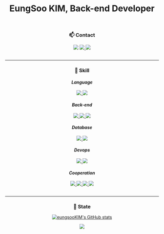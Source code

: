 
<div align="center">
    
# EungSoo KIM, Back-end Developer

<br>

### 📫 Contact


<img src="https://img.shields.io/badge/📞 010--9854--7456-brightgreen?style=flat-square&logo=" />

<a href="https://aspiring-property-bd1.notion.site/e802d747545349bda2257c9c06d5424f" style="display: inline">
    <img src="https://img.shields.io/badge/Blog-20C997?style=flat-square&logo=Storyblok&logoColor=white" />
</a>
<a href="mailto:mascoeskim@gmail.com" style="display: inline">
    <img src="https://img.shields.io/badge/Gmail-EA4335?style=flat-square&logo=Gmail&logoColor=white" />
</a>


<br>
<br>

* * *

### 🌟 Skill
#### *Language*
<a href="https://github.com/topics/javascript" style="display: inline">
    <img src="https://img.shields.io/badge/JavaScript-F7DF1E?style=flat-square&logo=JavaScript&logoColor=white" />
</a>
<a href="https://github.com/topics/typescript" style="display: inline">
    <img src="https://img.shields.io/badge/Typescript-5931?style=flat-square&logo=TypeScript&logoColor=white" />
</a>

#### *Back-end*
<a href="https://github.com/nodejs" style="display: inline">
    <img src="https://img.shields.io/badge/Node.js-339933?style=flat-square&logo=Node.js&logoColor=white" />
</a>
<a href="https://github.com/expressjs" style="display: inline">
    <img src="https://img.shields.io/badge/Express-02143?style=flat-square&logo=Express&logoColor=" />

<a href="https://github.com/aws" style="display: inline">
    <img src="https://img.shields.io/badge/Amazon AWS-232F3E?style=flat-square&logo=Amazon AWS&logoColor=white" />
</a>
<!-- <a href="https://github.com/docker" style="display: inline">
    <img src="https://img.shields.io/badge/Docker-2496ED?style=flat-square&logo=Docker&logoColor=white"/>
</a> -->

#### *Database*
<a href="" style="display: inline">
<a href="https://github.com/mysql" style="display: inline">
    <img src="https://img.shields.io/badge/MySQL-4479A1?style=flat-square&logo=MySQL&logoColor=white" />
</a>

<a href="https://github.com/mariadb" style="display: inline">
    <img src="https://img.shields.io/badge/MariaDB-003545?style=flat-square&logo=MariaDB&logoColor=white" />
</a>


#### *Devops*
<a href="" style="display: inline">
    <img src="https://img.shields.io/badge/Docker-4A154B?style=flat-square&logo=docker&logoColor=" />
</a>
<a href="https://github.com/git" style="display: inline">
    <img src="https://img.shields.io/badge/Git-F05032?style=flat-square&logo=Git&logoColor=white" />
</a>


#### *Cooperation*
<a href="" style="display: inline">
    <img src="https://img.shields.io/badge/Slack-4A154B?style=flat-square&logo=Slack&logoColor=" />
</a>
<a href="" style="display: inline">
    <img src="https://img.shields.io/badge/Postman-FF4C37?style=flat-square&logo=Postman&logoColor=white" />
</a>
<a href="" style="display: inline">
    <img src="https://img.shields.io/badge/Notion-063423?style=flat-square&logo=Notion&logoColor=white" />
</a>
<a href="" style="display: inline">
    <img src="https://img.shields.io/badge/Trello-01350?style=flat-square&logo=trello&logoColor=white" />
</a>

<br>
<br>

* * *

### 🔭 State




[![eungsooKIM's GitHub stats](https://github-readme-stats.vercel.app/api?username=eungsooKIM&show_icons=true&theme=radical)](https://github.com/eungsooKIM/github-readme-stats)

<a href="https://github.com/anuraghazra/github-readme-stats">
    <img src ="https://github-readme-stats.vercel.app/api/top-langs/?username=eungsooKIM&layout=compact&theme=dark&show_icons=true" />
</a>
</div>
